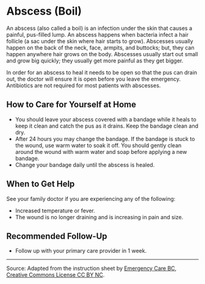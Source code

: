 # Abscess (Boil)

An abscess (also called a boil) is an infection under the skin that causes a painful, pus-filled lump. An abscess happens when bacteria infect a hair follicle (a sac under the skin where hair starts to grow). Abscesses usually happen on the back of the neck, face, armpits, and buttocks; but, they can happen anywhere hair grows on the body. Abscesses usually start out small and grow big quickly; they usually get more painful as they get bigger.

In order for an abscess to heal it needs to be open so that the pus can drain out, the doctor will ensure it is open before you leave the emergency. Antibiotics are not required for most patients with abscesses.

## How to Care for Yourself at Home

- You should leave your abscess covered with a bandage while it heals to keep it clean and catch the pus as it drains. Keep the bandage clean and dry.
- After 24 hours you may change the bandage. If the bandage is stuck to the wound, use warm water to soak it off. You should gently clean around the wound with warm water and soap before applying a new bandage.
- Change your bandage daily until the abscess is healed.

## When to Get Help

See your family doctor if you are experiencing any of the following:

- Increased temperature or fever.
- The wound is no longer draining and is increasing in pain and size.

## Recommended Follow-Up

- Follow up with your primary care provider in 1 week.

---

Source: Adapted from the instruction sheet by [Emergency Care BC](http://www.bcemergencynetwork.ca/clinical_resource/abscess/), [Creative Commons License CC BY NC](https://creativecommons.org/licenses/by-nc/4.0/deed.en).
